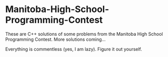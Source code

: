 # Manitoba-High-School-Programming-Contest

These are C++ solutions of some problems from the Manitoba High School Programming Contest.
More solutions coming...

Everything is commentless (yes, I am lazy). Figure it out yourself.
